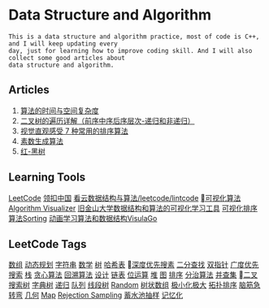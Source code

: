 # Data Structure and Algorithm
```
This is a data structure and algorithm practice, most of code is C++, and I will keep updating every
day, just for learning how to improve coding skill. And I will also collect some good articles about
data structure and algorithm.
```

## Articles
1. [算法的时间与空间复杂度](https://shimo.im/docs/tMfuE8CWftQyEn1M/)
2. [二叉树的遍历详解（前序中序后序层次-递归和非递归）](https://shimo.im/docs/MAbjWlrqWqU1f72m/)
3. [视觉直观感受 7 种常用的排序算法](https://shimo.im/doc/8KWauxFPQUwhe5wI/)
4. [素数生成算法](https://shimo.im/doc/j5MUwPfDObckzUHA/)
5. [红-黑树](https://shimo.im/docs/IdtXEZbkUMQLV54a/)

## Learning Tools
[LeetCode](https://leetcode.com)
[领扣中国](https://leetcode-cn.com)
[看云数据结构与算法/leetcode/lintcode](https://www.kancloud.cn/kancloud/data-structure-and-algorithm-notes)
[可视化算法Algorithm Visualizer](http://algorithm-visualizer.org)
[旧金山大学数据结构和算法的可视化学习工具](https://www.cs.usfca.edu/~galles/visualization/source.html)
[可视化排序算法Sorting](http://sorting.at/)
[动画学习算法和数据结构VisulaGo](https://visualgo.net/en)

## LeetCode Tags
[数组](https://leetcode-cn.com/tag/array/) [动态规划](https://leetcode-cn.com/tag/dynamic-programming/) [字符串](https://leetcode-cn.com/tag/string/) [数学](https://leetcode-cn.com/tag/math/) [树](https://leetcode-cn.com/tag/tree/) [哈希表](https://leetcode-cn.com/tag/hash-table/) [深度优先搜素](https://leetcode-cn.com/tag/depth-first-search/) [二分查找](https://leetcode-cn.com/tag/binary-search/) [双指针](https://leetcode-cn.com/tag/two-pointers/) [广度优先搜索](https://leetcode-cn.com/tag/breadth-first-search/) [栈](https://leetcode-cn.com/tag/stack/) [贪心算法](https://leetcode-cn.com/tag/greedy/) [回溯算法](https://leetcode-cn.com/tag/backtracking/)
[设计](https://leetcode-cn.com/tag/design/) [链表](https://leetcode-cn.com/tag/linked-list/) [位运算](https://leetcode-cn.com/tag/bit-manipulation/) [堆](https://leetcode-cn.com/tag/heap/) [图](https://leetcode-cn.com/tag/graph/) [排序](https://leetcode-cn.com/tag/sort/) [分治算法](https://leetcode-cn.com/tag/divide-and-conquer/) [并查集](https://leetcode-cn.com/tag/union-find/) [二叉搜索树](https://leetcode-cn.com/tag/binary-search-tree/) [字典树](https://leetcode-cn.com/tag/trie/) [递归](https://leetcode-cn.com/tag/recursion/) [队列](https://leetcode-cn.com/tag/queue/) [线段树](https://leetcode-cn.com/tag/segment-tree/) [Random](https://leetcode-cn.com/tag/random/) [树状数组](https://leetcode-cn.com/tag/binary-indexed-tree/) [极小化极大](https://leetcode-cn.com/tag/minimax/) [拓扑排序](https://leetcode-cn.com/tag/topological-sort/) [脑筋急转弯](https://leetcode-cn.com/tag/brainteaser/) [几何](https://leetcode-cn.com/tag/geometry/) [Map](https://leetcode-cn.com/tag/map/) [Rejection Sampling](https://leetcode-cn.com/tag/rejection-sampling/) [蓄水池抽样](https://leetcode-cn.com/tag/reservoir-sampling/) [记忆化](https://leetcode-cn.com/tag/memoization/)